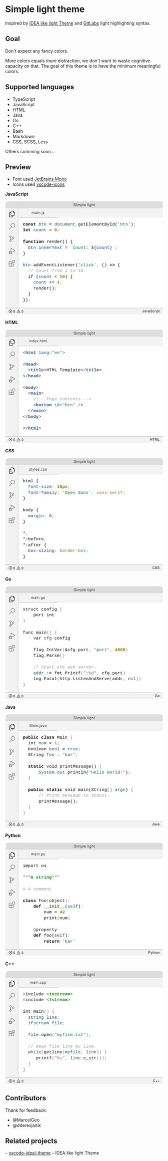 # Simple light theme

Inspired by [IDEA like light Theme][inspired-by] and [GitLabs][gitlab-theme]
light highlighting syntax.

## Goal

Don't expect any fancy colors.

More colors equals more distraction, we don't want to waste cognitive capacity
on that. The goal of this theme is to have the minimum meaningful colors.

## Supported languages

- TypeScript
- JavaScript
- HTML
- Java
- Go
- C++
- Bash
- Markdown
- CSS, SCSS, Less

Others comming soon...

## Preview

- Font used [JetBrains Mono](https://www.jetbrains.com/lp/mono/)
- Icons used [vscode-icons](https://github.com/vscode-icons/vscode-icons)

**JavaScript**

![JavaScript][JavaScript]

**HTML**

![HTML][HTML]

**CSS**

![CSS][CSS]

**Go**

![Go][Go]

**Java**

![Java][Java]

**Python**

![Python][Python]

**C++**

![C++][C++]

## Contributors

Thank for feedback:

- @MarcelGeo
- @dderevjanik

## Related projects

– [vscode-ideal-theme][inspired-by] – IDEA like light Theme

[inspired-by]: https://github.com/karsany/vscode-ideal-theme
[gitlab-theme]: https://docs.gitlab.com/ee/user/profile/preferences.html#syntax-highlighting-theme

[JavaScript]: ./images/JavaScript.png
[HTML]: ./images/HTML.png
[CSS]: ./images/CSS.png
[Go]: ./images/Go.png
[Java]: ./images/Java.png
[Python]: ./images/Python.png
[C++]: ./images/C++.png
